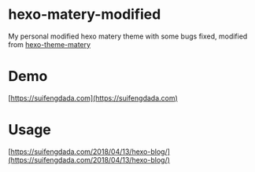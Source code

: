 # hexo-matery-modified
My personal modified hexo matery theme with some bugs fixed, modified from [hexo-theme-matery](https://github.com/blinkfox/hexo-theme-matery)

# Demo
[https://suifengdada.com](https://suifengdada.com)

# Usage
[https://suifengdada.com/2018/04/13/hexo-blog/](https://suifengdada.com/2018/04/13/hexo-blog/)